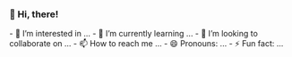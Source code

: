<h3>👋 Hi, there!</h3>
- 👀 I’m interested in ...
- 🌱 I’m currently learning ...
- 💞️ I’m looking to collaborate on ...
- 📫 How to reach me ...
- 😄 Pronouns: ...
- ⚡ Fun fact: ...

<!---
Wilboerht/Wilboerht is a ✨ special ✨ repository because its `README.md` (this file) appears on your GitHub profile.
You can click the Preview link to take a look at your changes.
--->

